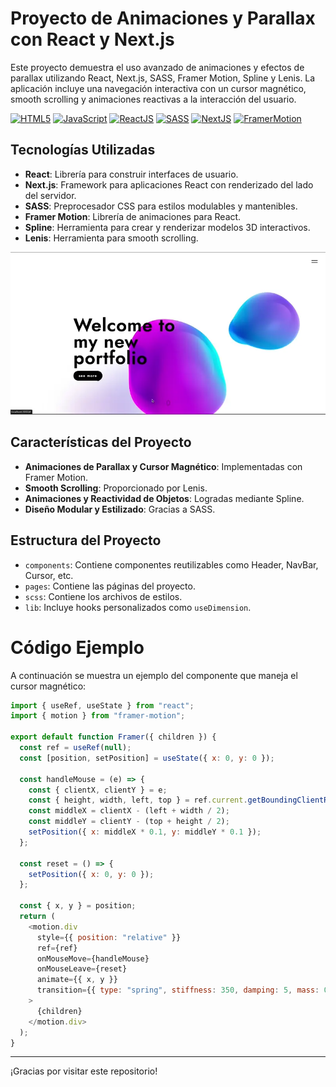 # Proyecto de Animaciones y Parallax con React y Next.js

Este proyecto demuestra el uso avanzado de animaciones y efectos de parallax utilizando React, Next.js, SASS, Framer Motion, Spline y Lenis. La aplicación incluye una navegación interactiva con un cursor magnético, smooth scrolling y animaciones reactivas a la interacción del usuario.

[![HTML5](https://img.shields.io/badge/html5-%23E34F26.svg?style=for-the-badge&logo=html5&logoColor=white)]()
[![JavaScript](https://img.shields.io/badge/JavaScript-323330?style=for-the-badge&logo=javascript&logoColor=F7DF1E)]()
[![ReactJS](https://img.shields.io/badge/React-20232A?style=for-the-badge&logo=react&logoColor=61DAFB)]()
[![SASS](https://img.shields.io/badge/Sass-CC6699?style=for-the-badge&logo=sass&logoColor=white)]()
[![NextJS](https://img.shields.io/badge/next%20js-000000?style=for-the-badge&logo=nextdotjs&logoColor=white)]()
[![FramerMotion](https://img.shields.io/badge/Framer%20Motion-0055FF?style=for-the-badge&logo=framer&logoColor=white)]()

## Tecnologías Utilizadas

- **React**: Librería para construir interfaces de usuario.
- **Next.js**: Framework para aplicaciones React con renderizado del lado del servidor.
- **SASS**: Preprocesador CSS para estilos modulables y mantenibles.
- **Framer Motion**: Librería de animaciones para React.
- **Spline**: Herramienta para crear y renderizar modelos 3D interactivos.
- **Lenis**: Herramienta para smooth scrolling.

![Interactive 3D Slider Section Demo](./public/img/framerparallax.webp)

## Características del Proyecto

- **Animaciones de Parallax y Cursor Magnético**: Implementadas con Framer Motion.
- **Smooth Scrolling**: Proporcionado por Lenis.
- **Animaciones y Reactividad de Objetos**: Logradas mediante Spline.
- **Diseño Modular y Estilizado**: Gracias a SASS.

## Estructura del Proyecto

- `components`: Contiene componentes reutilizables como Header, NavBar, Cursor, etc.
- `pages`: Contiene las páginas del proyecto.
- `scss`: Contiene los archivos de estilos.
- `lib`: Incluye hooks personalizados como `useDimension`.

# Código Ejemplo

A continuación se muestra un ejemplo del componente que maneja el cursor magnético:

```javascript
import { useRef, useState } from "react";
import { motion } from "framer-motion";

export default function Framer({ children }) {
  const ref = useRef(null);
  const [position, setPosition] = useState({ x: 0, y: 0 });

  const handleMouse = (e) => {
    const { clientX, clientY } = e;
    const { height, width, left, top } = ref.current.getBoundingClientRect();
    const middleX = clientX - (left + width / 2);
    const middleY = clientY - (top + height / 2);
    setPosition({ x: middleX * 0.1, y: middleY * 0.1 });
  };

  const reset = () => {
    setPosition({ x: 0, y: 0 });
  };

  const { x, y } = position;
  return (
    <motion.div
      style={{ position: "relative" }}
      ref={ref}
      onMouseMove={handleMouse}
      onMouseLeave={reset}
      animate={{ x, y }}
      transition={{ type: "spring", stiffness: 350, damping: 5, mass: 0.5 }}
    >
      {children}
    </motion.div>
  );
}
```

---

¡Gracias por visitar este repositorio!
